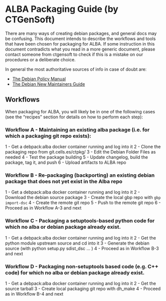 # ALBA Packaging Guide (by CTGenSoft)


There are many ways of creating debian packages, and general docs may be confusing. 
This document intends to describe the workflows and tools that have been chosen for packaging for ALBA.
If some instruction in this document contradicts what you read in a more generic document, please contact 
someone from ctgensoft to check if this is a mistake on our procedures or a deliberate choice.

In general the most authoritative sources of info in case of doubt are:

- [The Debian Policy Manual](https://www.debian.org/doc/debian-policy/)
- [The Debian New Maintainers Guide](https://www.debian.org/doc/manuals/maint-guide/index.en.html)


## Workflows
When packaging for ALBA, you will likely be in one of the following cases (see the “recipes” section for details on 
how to perform each step):

### Workflow A - Maintaining an existing alba package (i.e. for which a packaging git repo exists):

1 - Get a debpack:alba docker container running and log into it
2 - Clone the packaging repo from git.cells.es/ctpkg/<name>
3 - Edit the Debian Folder Files as needed
4 - Test the package building 
5 - Update changelog, build the package, tag it, and push
6 - Upload artifacts to ALBA repo

### Workflow B - Re-packaging (backporting) an existing debian package that does not yet exist in the Alba repo

1 - Get a debpack:alba docker container running and log into it
2 - Download the debian source package
3 - Create the local gbp repo with `gbp import-dsc`
4 - Create the remote git repo
5 - Push to the remote git repo 
6 - Proceed as in Workflow A-3 and next

### Workflow C - Packaging a setuptools-based python code for which no alba or debian package already exist.

1 - Get a debpack:alba docker container running and log into it
2 - Get the python module upstream source and cd into it
3 - Generate the debian source (with python setup.py sdist_dsc ... ) 
4 - Proceed as in Workflow B-3 and next

### Workflow D - Packaging non-setuptools based code (e.g. C++ code) for which no alba or debian package already exist.

1 - Get a debpack:alba docker container running and log into it
2 - Get the source tarball
3 - Create local packaging git repo with dh_make
4 - Proceed as in Workflow B-4 and next
